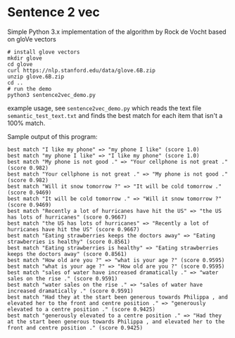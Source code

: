<h1>Sentence 2 vec</h1>

Simple Python 3.x implementation of the algorithm by Rock de Vocht based on gloVe vectors

```
# install glove vectors
mkdir glove
cd glove
curl https://nlp.stanford.edu/data/glove.6B.zip
unzip glove.6B.zip
cd ..
# run the demo
python3 sentence2vec_demo.py
```

example usage, see `sentence2vec_demo.py` which reads the text file `semantic_test_text.txt` and finds the best
match for each item that isn't a 100% match.

Sample output of this program:
```
best match "I like my phone" => "my phone I like" (score 1.0)
best match "my phone I like" => "I like my phone" (score 1.0)
best match "My phone is not good ." => "Your cellphone is not great ." (score 0.982)
best match "Your cellphone is not great ." => "My phone is not good ." (score 0.982)
best match "Will it snow tomorrow ?" => "It will be cold tomorrow ." (score 0.9469)
best match "It will be cold tomorrow ." => "Will it snow tomorrow ?" (score 0.9469)
best match "Recently a lot of hurricanes have hit the US" => "the US has lots of hurricanes" (score 0.9667)
best match "the US has lots of hurricanes" => "Recently a lot of hurricanes have hit the US" (score 0.9667)
best match "Eating strawberries keeps the doctors away" => "Eating strawberries is healthy" (score 0.8561)
best match "Eating strawberries is healthy" => "Eating strawberries keeps the doctors away" (score 0.8561)
best match "How old are you ?" => "what is your age ?" (score 0.9595)
best match "what is your age ?" => "How old are you ?" (score 0.9595)
best match "sales of water have increased dramatically ." => "water sales on the rise ." (score 0.9591)
best match "water sales on the rise ." => "sales of water have increased dramatically ." (score 0.9591)
best match "Had they at the start been generous towards Philippa , and elevated her to the front and centre position ." => "generously elevated to a centre position ." (score 0.9425)
best match "generously elevated to a centre position ." => "Had they at the start been generous towards Philippa , and elevated her to the front and centre position ." (score 0.9425)
```
